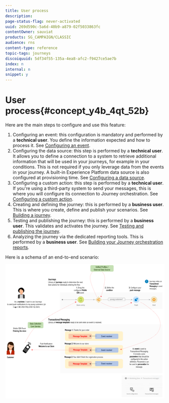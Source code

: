 ```yaml
---
title: User process
description: 
page-status-flag: never-activated
uuid: 269d590c-5a6d-40b9-a879-02f5033863fc
contentOwner: sauviat
products: SG_CAMPAIGN/CLASSIC
audience: rns
content-type: reference
topic-tags: journeys
discoiquuid: 5df34f55-135a-4ea8-afc2-f9427ce5ae7b
index: n
internal: n
snippet: y
---
```


# User process{#concept_y4b_4qt_52b}

Here are the main steps to configure and use this feature:

1. Configuring an event: this configuration is mandatory and performed by a **technical user**. You define the information expected and how to process it. See [Configuring an event](../event/event.md#concept_gfj_fqt_52b).
1. Configuring the data source: this step is performed by a **technical user**. It allows you to define a connection to a system to retrieve additional information that will be used in your journeys, for example in your conditions. This is not required if you only leverage data from the events in your journey. A built-in Experience Platform data source is also configured at provisioning time. See [Configuring a data source](../datasource/ds.md#concept_s1s_dqt_52b).
1. Configuring a custom action: this step is performed by a **technical user**. If you're using a third-party system to send your messages, this is where you will configure its connection to Journey orchestration. See [Configuring a custom action](../custom-action/custom.md).
1. Creating and defining the journey: this is performed by a **business user**. This is where you create, define and publish your scenarios. See [Building a journey](../building-journeys/journey.md#concept_gq5_sqt_52b).
1. Testing and publishing the journey: this is performed by a **business user**. This validates and activates the journey. See [Testing and publishing the journey](../building-journeys/journeypublication.md#concept_mtc_lrt_52b).
1. Analyzing the journey via the dedicated reporting tools. This is performed by a **business user**. See [Building your Journey orchestration reports](../reporting/reporting.md#concept_rfj_wpt_52b).

Here is a schema of an end-to-end scenario:

![](../assets/journeydiagram.png) 
